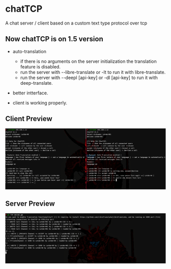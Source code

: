 # chatTCP
A chat server / client based on a custom text type protocol over tcp

## Now chatTCP is on 1.5 version
* auto-translation
    * if there is no arguments on the server initialization the translation feature is disabled.
    * run the server with --libre-translate or -lt to run it with libre-translate.
    * run the server with --deepl [api-key] or -dl [api-key] to run it with deep-translate.

* better intterface.
* client is working properly.

## Client Preview

![Client](media/client.png)

## Server Preview

![Client](media/server.png)
